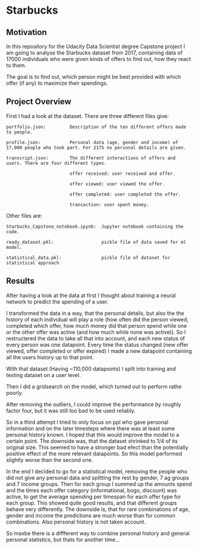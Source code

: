 # Starbucks

## Motivation

In this repository for the Udacity Data Scientist degree Capstone project I am going to analyse the Starbucks dataset from 2017, containing data of 17000 individuals who were given kinds of offers to find out, how they react to them.

The goal is to find out, which person might be best provided with which offer (if any) to maximize their spendings.

## Project Overview

First I had a look at the dataset. There are three different files give:

    portfolio.json:         Description of the ten different offers made to people.

    profile.json:           Personal data (age, gender and income) of 17,000 people who took part. For 2175 no personal details are given.

    transcript.json:        The different interactions of offers and users. There are four different types.
                      
                            offer received: user received and offer.
                      
                            offer viewed: user viewed the offer.
                      
                            offer completed: user completed the offer.
                      
                            transaction: user spent money.
                      


Other files are:

    Starbucks_Capstone_notebook.ipynb:	Jupyter notebook containing the code.
    
    ready_dataset.pkl:     				pickle file of data saved for ml model.
    
    statistical_data.pkl:  				pickle file of dataset for statistical approach

  

  ## Results
  
  After having a look at the data at first I thought about training a neural network to predict the spending of a user.
  
  I transformed the data in a way, that the personal details, but also the the history of each individual will play a role (how often did the person viewed, completed which offer, how much money did that person spend while one or the other offer was active (and how much while none was active)).
  So I restructered the data to take all that into account, and each new status of every person was one datapoint. Every time the status changed (new offer viewed, offer completed or offer expired) I made a new datapoint containing all the users history up to that point.
  
  With that dataset (Having ~110,000 datapoints) I split into training and testing dataset on a user level.
  
  Then I did a gridsearch on the model, which turned out to perform rathe poorly.
  
  After removing the outliers, I could improve the performance by roughly factor four, but it was still too bad to be used reliably.
  
  So in a third attempt I tried to only focus on ppl who gave personal information and on the later timesteps where there was at least some personal history known. I hoped that this would improve the model to a certain point. The downside was, that the dataset shrinked to 1/4 of its original size. This seemed to have a stronger bad efect than the potentially positive effect of the more relevant datapoints. So this model performed slightly worse than the second one.
  
  In the end I decided to go for a statistical model, removing the people who did not give any personal data and splitting the rest by gender, 7 ag groups and 7 income groups.
  Then for each group I summed up the amounts spend and the times each offer category (informational, bogo, discount) was active, to get the average spending per timespan for each offer type for each group.
  This showed quite good results, and that different groups behave very differently. The downside is, that for rare combinations of age, gender and income the predictions are much worse than for common combinations. Also personal history is not taken account.
  
  So maxbe there is a diffferent way to combine personal history and general personal statistics, but thats for another time...
